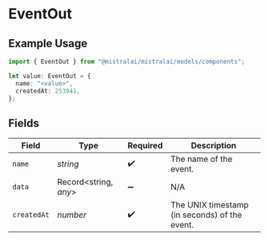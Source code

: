 # EventOut

## Example Usage

```typescript
import { EventOut } from "@mistralai/mistralai/models/components";

let value: EventOut = {
  name: "<value>",
  createdAt: 253941,
};
```

## Fields

| Field                                         | Type                                          | Required                                      | Description                                   |
| --------------------------------------------- | --------------------------------------------- | --------------------------------------------- | --------------------------------------------- |
| `name`                                        | *string*                                      | :heavy_check_mark:                            | The name of the event.                        |
| `data`                                        | Record<string, *any*>                         | :heavy_minus_sign:                            | N/A                                           |
| `createdAt`                                   | *number*                                      | :heavy_check_mark:                            | The UNIX timestamp (in seconds) of the event. |